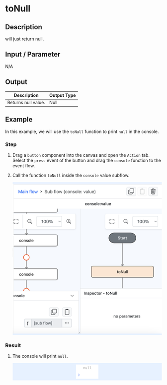 # toNull

## Description

will just return null.

## Input / Parameter

N/A

## Output

| Description | Output Type |
| ------ | ------ |
| Returns null value. | Null |

## Example

In this example, we will use the `toNull` function to print `null` in the console.

### Step
1. Drag a `button` component into the canvas and open the `Action` tab. Select the `press` event of the button and drag the `console` function to the event flow.
2. Call the function `toNull` inside the `console` value subflow.

    <div style="display:flex; align-items:center; justify-content:center; background-color: #E7F1FF;">
        <img src="./toNull-step-1.png"
        style="width: 100%; padding: 5px;"/>
    </div>

### Result

1. The console will print `null`.

    <div style="display:flex; align-items:center; justify-content:center; background-color: #E7F1FF;">
        <img src="./toNull-result-1.png"
        style="width: 15%; padding: 5px;"/>
    </div>
